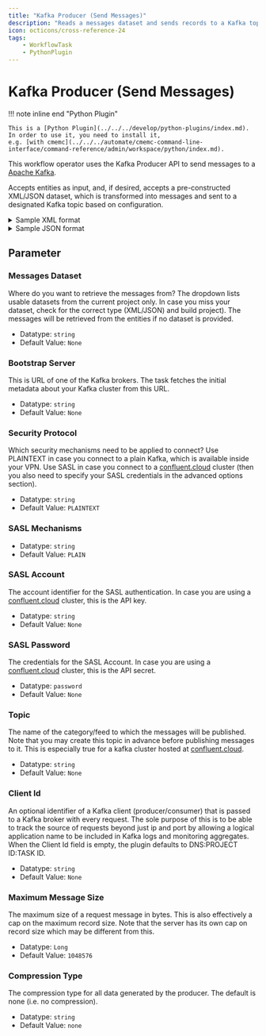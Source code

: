 ```yaml
---
title: "Kafka Producer (Send Messages)"
description: "Reads a messages dataset and sends records to a Kafka topic (Producer)."
icon: octicons/cross-reference-24
tags: 
    - WorkflowTask
    - PythonPlugin
---
```

# Kafka Producer (Send Messages)
<!-- This file was generated - DO NOT CHANGE IT MANUALLY -->

!!! note inline end "Python Plugin"

    This is a [Python Plugin](../../../develop/python-plugins/index.md).
    In order to use it, you need to install it,
    e.g. [with cmemc](../../../automate/cmemc-command-line-interface/command-reference/admin/workspace/python/index.md).

This workflow operator uses the Kafka Producer API to send
messages to a [Apache Kafka](https://kafka.apache.org/).

Accepts entities as input, and, if desired, accepts a pre-constructed XML/JSON dataset,
which is transformed into messages and sent to a designated Kafka topic based
on configuration.

<details>
  <summary>Sample XML format</summary>

  An example XML document is shown below. This document will be sent as two messages
  to the configured topic. Each message is created as a proper XML document.


```xml
    <?xml version="1.0" encoding="utf-8"?>
    <KafkaMessages>
        <Message>
        <PurchaseOrder OrderDate="1996-04-06">
            <ShipTo country="string">
            <name>string</name>
            </ShipTo>
        </PurchaseOrder>
        </Message>
        <Message>
        <PurchaseOrder OrderDate="1996-04-06">
            <ShipTo country="string">
            <name>string</name>
            </ShipTo>
        </PurchaseOrder>
        </Message>
        <Message key="TestKey" tombstone="true">will be ignored</Message>
    </KafkaMessages>
```

</details>

<details>
  <summary>Sample JSON format</summary>

  An example JSON document is shown below. This document will be sent as two messages
  to the configured topic. Each message is created as a proper JSON document.


```json
[
  {
    "message": {
      "key": "818432-942813-832642-453478",
      "headers": {
        "type": "ADD"
      },
      "content": {
        "location": ["Leipzig"],
        "obstacle": {
          "name": "Iron Bars",
          "order": "1"
        }
      }
    }
  },
  {
    "message": {
      "key": "887428-119918-570674-866526",
      "headers": {
        "type": "REMOVE"
      },
      "content": {
        "comments": "We can pass any json payload here."
      }
    }
  },
  {
    "message": {
      "key": "TestKey",
      "tombstone": true,
      "headers": {
        "h1": "v1",
        "h2": "v2"
      },
      "content": {
        "will_be_ignored": "..."
      }
    }
  }
]
```

</details>



## Parameter

### Messages Dataset

Where do you want to retrieve the messages from? The dropdown lists usable datasets from the current project only. In case you miss your dataset, check for the correct type (XML/JSON) and build project). The messages will be retrieved from the entities if no dataset is provided.

- Datatype: `string`
- Default Value: `None`



### Bootstrap Server

This is URL of one of the Kafka brokers. The task fetches the initial metadata about your Kafka cluster from this URL.

- Datatype: `string`
- Default Value: `None`



### Security Protocol

Which security mechanisms need to be applied to connect? Use PLAINTEXT in case you connect to a plain Kafka, which is available inside your VPN. Use SASL in case you connect to a [confluent.cloud](https://confluent.cloud) cluster (then you also need to specify your SASL credentials in the advanced options section).

- Datatype: `string`
- Default Value: `PLAINTEXT`



### SASL Mechanisms



- Datatype: `string`
- Default Value: `PLAIN`



### SASL Account

The account identifier for the SASL authentication. In case you are using a [confluent.cloud](https://confluent.cloud) cluster, this is the API key.

- Datatype: `string`
- Default Value: `None`



### SASL Password

The credentials for the SASL Account. In case you are using a [confluent.cloud](https://confluent.cloud) cluster, this is the API secret.

- Datatype: `password`
- Default Value: `None`



### Topic

The name of the category/feed to which the messages will be published. Note that you may create this topic in advance before publishing messages to it. This is especially true for a kafka cluster hosted at [confluent.cloud](https://confluent.cloud).

- Datatype: `string`
- Default Value: `None`



### Client Id

An optional identifier of a Kafka client (producer/consumer) that is passed to a Kafka broker with every request. The sole purpose of this is to be able to track the source of requests beyond just ip and port by allowing a logical application name to be included in Kafka logs and monitoring aggregates. When the Client Id field is empty, the plugin defaults to DNS:PROJECT ID:TASK ID.

- Datatype: `string`
- Default Value: `None`



### Maximum Message Size

The maximum size of a request message in bytes. This is also effectively a cap on the maximum record size. Note that the server has its own cap on record size which may be different from this.

- Datatype: `Long`
- Default Value: `1048576`



### Compression Type

The compression type for all data generated by the producer. The default is none (i.e. no compression).

- Datatype: `string`
- Default Value: `none`




